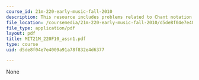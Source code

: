 ```yaml
---
course_id: 21m-220-early-music-fall-2010
description: This resource includes problems related to Chant notation.
file_location: /coursemedia/21m-220-early-music-fall-2010/d5de8f04e7e4009a91a78f832e4d6377_MIT21M_220F10_assn1.pdf
file_type: application/pdf
layout: pdf
title: MIT21M_220F10_assn1.pdf
type: course
uid: d5de8f04e7e4009a91a78f832e4d6377

---
```

None